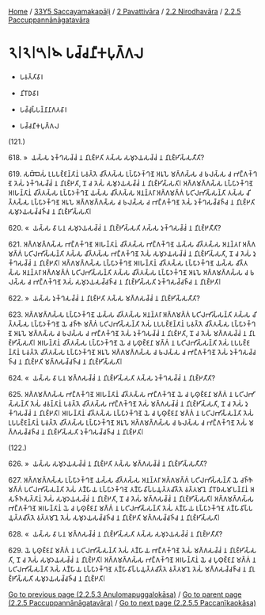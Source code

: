 
[Home](/) / [33Y5 Saccayamakapāḷi](../../../../33Y5.md) / [2 Pavattivāra](../../../2.md) / [2.2 Nirodhavāra](../../2.2.md) / [2.2.5 Paccuppannānāgatavāra](../2.2.5.md)

# 𑁨𑁇𑁨𑁇𑁫𑁇𑁪 𑀧𑀘𑁆𑀘𑀦𑀻𑀓𑀧𑀼𑀕𑁆𑀕𑀮

* 𑀧𑀯𑀢𑁆𑀢𑀺𑀯𑀸𑀭

* 𑀦𑀺𑀭𑁄𑀥𑀯𑀸𑀭

* 𑀧𑀘𑁆𑀘𑀼𑀧𑁆𑀧𑀦𑁆𑀦𑀸𑀦𑀸𑀕𑀢𑀯𑀸𑀭

* 𑀧𑀘𑁆𑀘𑀦𑀻𑀓𑀧𑀼𑀕𑁆𑀕𑀮

(121.)

618\. »  𑀬𑀲𑁆𑀲 𑀤𑀼𑀓𑁆𑀔𑀲𑀘𑁆𑀘𑀁 𑀦 𑀦𑀺𑀭𑀼𑀚𑁆𑀛𑀢𑀺 𑀢𑀲𑁆𑀲 𑀲𑀫𑀼𑀤𑀬𑀲𑀘𑁆𑀘𑀁 𑀦 𑀦𑀺𑀭𑀼𑀚𑁆𑀛𑀺𑀲𑁆𑀲𑀢𑀻𑀢𑀺?

619\. 𑀲𑀩𑁆𑀩𑁂𑀲𑀁 𑀉𑀧𑀧𑀚𑁆𑀚𑀦𑁆𑀢𑀸𑀦𑀁 𑀧𑀯𑀢𑁆𑀢𑁂 𑀘𑀺𑀢𑁆𑀢𑀲𑁆𑀲 𑀉𑀧𑁆𑀧𑀸𑀤𑀓𑁆𑀔𑀡𑁂 𑀅𑀭𑀽𑀧𑁂 𑀫𑀕𑁆𑀕𑀲𑁆𑀲 𑀘 𑀨𑀮𑀲𑁆𑀲 𑀘 𑀪𑀗𑁆𑀕𑀓𑁆𑀔𑀡𑁂 𑀢𑁂𑀲𑀁 𑀤𑀼𑀓𑁆𑀔𑀲𑀘𑁆𑀘𑀁 𑀦 𑀦𑀺𑀭𑀼𑀚𑁆𑀛𑀢𑀺, 𑀦𑁄 𑀘 𑀢𑁂𑀲𑀁 𑀲𑀫𑀼𑀤𑀬𑀲𑀘𑁆𑀘𑀁 𑀦 𑀦𑀺𑀭𑀼𑀚𑁆𑀛𑀺𑀲𑁆𑀲𑀢𑀺𑁇 𑀅𑀕𑁆𑀕𑀫𑀕𑁆𑀕𑀲𑁆𑀲 𑀉𑀧𑁆𑀧𑀸𑀤𑀓𑁆𑀔𑀡𑁂 𑀅𑀭𑀳𑀦𑁆𑀢𑀸𑀦𑀁 𑀘𑀺𑀢𑁆𑀢𑀲𑁆𑀲 𑀉𑀧𑁆𑀧𑀸𑀤𑀓𑁆𑀔𑀡𑁂 𑀬𑀲𑁆𑀲 𑀘𑀺𑀢𑁆𑀢𑀲𑁆𑀲 𑀅𑀦𑀦𑁆𑀢𑀭𑀸 𑀅𑀕𑁆𑀕𑀫𑀕𑁆𑀕𑀁 𑀧𑀝𑀺𑀮𑀪𑀺𑀲𑁆𑀲𑀦𑁆𑀢𑀺 𑀢𑀲𑁆𑀲 𑀘𑀺𑀢𑁆𑀢𑀲𑁆𑀲 𑀉𑀧𑁆𑀧𑀸𑀤𑀓𑁆𑀔𑀡𑁂 𑀅𑀭𑀽𑀧𑁂 𑀅𑀕𑁆𑀕𑀫𑀕𑁆𑀕𑀲𑁆𑀲 𑀘 𑀨𑀮𑀲𑁆𑀲 𑀘 𑀪𑀗𑁆𑀕𑀓𑁆𑀔𑀡𑁂 𑀢𑁂𑀲𑀁 𑀤𑀼𑀓𑁆𑀔𑀲𑀘𑁆𑀘𑀜𑁆𑀘 𑀦 𑀦𑀺𑀭𑀼𑀚𑁆𑀛𑀢𑀺 𑀲𑀫𑀼𑀤𑀬𑀲𑀘𑁆𑀘𑀜𑁆𑀘 𑀦 𑀦𑀺𑀭𑀼𑀚𑁆𑀛𑀺𑀲𑁆𑀲𑀢𑀺𑁇

620\. «  𑀬𑀲𑁆𑀲 𑀯𑀸 𑀧𑀦 𑀲𑀫𑀼𑀤𑀬𑀲𑀘𑁆𑀘𑀁 𑀦 𑀦𑀺𑀭𑀼𑀚𑁆𑀛𑀺𑀲𑁆𑀲𑀢𑀺 𑀢𑀲𑁆𑀲 𑀤𑀼𑀓𑁆𑀔𑀲𑀘𑁆𑀘𑀁 𑀦 𑀦𑀺𑀭𑀼𑀚𑁆𑀛𑀢𑀻𑀢𑀺?

621\. 𑀅𑀕𑁆𑀕𑀫𑀕𑁆𑀕𑀲𑁆𑀲 𑀪𑀗𑁆𑀕𑀓𑁆𑀔𑀡𑁂 𑀅𑀭𑀳𑀦𑁆𑀢𑀸𑀦𑀁 𑀘𑀺𑀢𑁆𑀢𑀲𑁆𑀲 𑀪𑀗𑁆𑀕𑀓𑁆𑀔𑀡𑁂 𑀬𑀲𑁆𑀲 𑀘𑀺𑀢𑁆𑀢𑀲𑁆𑀲 𑀅𑀦𑀦𑁆𑀢𑀭𑀸 𑀅𑀕𑁆𑀕𑀫𑀕𑁆𑀕𑀁 𑀧𑀝𑀺𑀮𑀪𑀺𑀲𑁆𑀲𑀦𑁆𑀢𑀺 𑀢𑀲𑁆𑀲 𑀘𑀺𑀢𑁆𑀢𑀲𑁆𑀲 𑀪𑀗𑁆𑀕𑀓𑁆𑀔𑀡𑁂 𑀢𑁂𑀲𑀁 𑀲𑀫𑀼𑀤𑀬𑀲𑀘𑁆𑀘𑀁 𑀦 𑀦𑀺𑀭𑀼𑀚𑁆𑀛𑀺𑀲𑁆𑀲𑀢𑀺, 𑀦𑁄 𑀘 𑀢𑁂𑀲𑀁 𑀤𑀼𑀓𑁆𑀔𑀲𑀘𑁆𑀘𑀁 𑀦 𑀦𑀺𑀭𑀼𑀚𑁆𑀛𑀢𑀺𑁇 𑀅𑀕𑁆𑀕𑀫𑀕𑁆𑀕𑀲𑁆𑀲 𑀉𑀧𑁆𑀧𑀸𑀤𑀓𑁆𑀔𑀡𑁂 𑀅𑀭𑀳𑀦𑁆𑀢𑀸𑀦𑀁 𑀘𑀺𑀢𑁆𑀢𑀲𑁆𑀲 𑀉𑀧𑁆𑀧𑀸𑀤𑀓𑁆𑀔𑀡𑁂 𑀬𑀲𑁆𑀲 𑀘𑀺𑀢𑁆𑀢𑀲𑁆𑀲 𑀅𑀦𑀦𑁆𑀢𑀭𑀸 𑀅𑀕𑁆𑀕𑀫𑀕𑁆𑀕𑀁 𑀧𑀝𑀺𑀮𑀪𑀺𑀲𑁆𑀲𑀦𑁆𑀢𑀺 𑀢𑀲𑁆𑀲 𑀘𑀺𑀢𑁆𑀢𑀲𑁆𑀲 𑀉𑀧𑁆𑀧𑀸𑀤𑀓𑁆𑀔𑀡𑁂 𑀅𑀭𑀽𑀧𑁂 𑀅𑀕𑁆𑀕𑀫𑀕𑁆𑀕𑀲𑁆𑀲 𑀘 𑀨𑀮𑀲𑁆𑀲 𑀘 𑀪𑀗𑁆𑀕𑀓𑁆𑀔𑀡𑁂 𑀢𑁂𑀲𑀁 𑀲𑀫𑀼𑀤𑀬𑀲𑀘𑁆𑀘𑀜𑁆𑀘 𑀦 𑀦𑀺𑀭𑀼𑀚𑁆𑀛𑀺𑀲𑁆𑀲𑀢𑀺 𑀤𑀼𑀓𑁆𑀔𑀲𑀘𑁆𑀘𑀜𑁆𑀘 𑀦 𑀦𑀺𑀭𑀼𑀚𑁆𑀛𑀢𑀺𑁇

622\. »  𑀬𑀲𑁆𑀲 𑀤𑀼𑀓𑁆𑀔𑀲𑀘𑁆𑀘𑀁 𑀦 𑀦𑀺𑀭𑀼𑀚𑁆𑀛𑀢𑀺 𑀢𑀲𑁆𑀲 𑀫𑀕𑁆𑀕𑀲𑀘𑁆𑀘𑀁 𑀦 𑀦𑀺𑀭𑀼𑀚𑁆𑀛𑀺𑀲𑁆𑀲𑀢𑀻𑀢𑀺?

623\. 𑀅𑀕𑁆𑀕𑀫𑀕𑁆𑀕𑀲𑁆𑀲 𑀉𑀧𑁆𑀧𑀸𑀤𑀓𑁆𑀔𑀡𑁂 𑀬𑀲𑁆𑀲 𑀘𑀺𑀢𑁆𑀢𑀲𑁆𑀲 𑀅𑀦𑀦𑁆𑀢𑀭𑀸 𑀅𑀕𑁆𑀕𑀫𑀕𑁆𑀕𑀁 𑀧𑀝𑀺𑀮𑀪𑀺𑀲𑁆𑀲𑀦𑁆𑀢𑀺 𑀢𑀲𑁆𑀲 𑀘𑀺𑀢𑁆𑀢𑀲𑁆𑀲 𑀉𑀧𑁆𑀧𑀸𑀤𑀓𑁆𑀔𑀡𑁂 𑀬𑁂 𑀘𑀜𑁆𑀜𑁂 𑀫𑀕𑁆𑀕𑀁 𑀧𑀝𑀺𑀮𑀪𑀺𑀲𑁆𑀲𑀦𑁆𑀢𑀺 𑀢𑁂𑀲𑀁 𑀉𑀧𑀧𑀚𑁆𑀚𑀦𑁆𑀢𑀸𑀦𑀁 𑀧𑀯𑀢𑁆𑀢𑁂 𑀘𑀺𑀢𑁆𑀢𑀲𑁆𑀲 𑀉𑀧𑁆𑀧𑀸𑀤𑀓𑁆𑀔𑀡𑁂 𑀅𑀭𑀽𑀧𑁂 𑀫𑀕𑁆𑀕𑀲𑁆𑀲 𑀘 𑀨𑀮𑀲𑁆𑀲 𑀘 𑀪𑀗𑁆𑀕𑀓𑁆𑀔𑀡𑁂 𑀢𑁂𑀲𑀁 𑀤𑀼𑀓𑁆𑀔𑀲𑀘𑁆𑀘𑀁 𑀦 𑀦𑀺𑀭𑀼𑀚𑁆𑀛𑀢𑀺, 𑀦𑁄 𑀘 𑀢𑁂𑀲𑀁 𑀫𑀕𑁆𑀕𑀲𑀘𑁆𑀘𑀁 𑀦 𑀦𑀺𑀭𑀼𑀚𑁆𑀛𑀺𑀲𑁆𑀲𑀢𑀺𑁇 𑀅𑀭𑀳𑀦𑁆𑀢𑀸𑀦𑀁 𑀘𑀺𑀢𑁆𑀢𑀲𑁆𑀲 𑀉𑀧𑁆𑀧𑀸𑀤𑀓𑁆𑀔𑀡𑁂 𑀬𑁂 𑀘 𑀧𑀼𑀣𑀼𑀚𑁆𑀚𑀦𑀸 𑀫𑀕𑁆𑀕𑀁 𑀦 𑀧𑀝𑀺𑀮𑀪𑀺𑀲𑁆𑀲𑀦𑁆𑀢𑀺 𑀢𑁂𑀲𑀁 𑀉𑀧𑀧𑀚𑁆𑀚𑀦𑁆𑀢𑀸𑀦𑀁 𑀧𑀯𑀢𑁆𑀢𑁂 𑀘𑀺𑀢𑁆𑀢𑀲𑁆𑀲 𑀉𑀧𑁆𑀧𑀸𑀤𑀓𑁆𑀔𑀡𑁂 𑀅𑀭𑀽𑀧𑁂 𑀅𑀕𑁆𑀕𑀫𑀕𑁆𑀕𑀲𑁆𑀲 𑀘 𑀨𑀮𑀲𑁆𑀲 𑀘 𑀪𑀗𑁆𑀕𑀓𑁆𑀔𑀡𑁂 𑀢𑁂𑀲𑀁 𑀤𑀼𑀓𑁆𑀔𑀲𑀘𑁆𑀘𑀜𑁆𑀘 𑀦 𑀦𑀺𑀭𑀼𑀚𑁆𑀛𑀢𑀺 𑀫𑀕𑁆𑀕𑀲𑀘𑁆𑀘𑀜𑁆𑀘 𑀦 𑀦𑀺𑀭𑀼𑀚𑁆𑀛𑀺𑀲𑁆𑀲𑀢𑀺𑁇

624\. «  𑀬𑀲𑁆𑀲 𑀯𑀸 𑀧𑀦 𑀫𑀕𑁆𑀕𑀲𑀘𑁆𑀘𑀁 𑀦 𑀦𑀺𑀭𑀼𑀚𑁆𑀛𑀺𑀲𑁆𑀲𑀢𑀺 𑀢𑀲𑁆𑀲 𑀤𑀼𑀓𑁆𑀔𑀲𑀘𑁆𑀘𑀁 𑀦 𑀦𑀺𑀭𑀼𑀚𑁆𑀛𑀢𑀻𑀢𑀺?

625\. 𑀅𑀕𑁆𑀕𑀫𑀕𑁆𑀕𑀲𑁆𑀲 𑀪𑀗𑁆𑀕𑀓𑁆𑀔𑀡𑁂 𑀅𑀭𑀳𑀦𑁆𑀢𑀸𑀦𑀁 𑀘𑀺𑀢𑁆𑀢𑀲𑁆𑀲 𑀪𑀗𑁆𑀕𑀓𑁆𑀔𑀡𑁂 𑀬𑁂 𑀘 𑀧𑀼𑀣𑀼𑀚𑁆𑀚𑀦𑀸 𑀫𑀕𑁆𑀕𑀁 𑀦 𑀧𑀝𑀺𑀮𑀪𑀺𑀲𑁆𑀲𑀦𑁆𑀢𑀺 𑀢𑁂𑀲𑀁 𑀘𑀯𑀦𑁆𑀢𑀸𑀦𑀁 𑀧𑀯𑀢𑁆𑀢𑁂 𑀘𑀺𑀢𑁆𑀢𑀲𑁆𑀲 𑀪𑀗𑁆𑀕𑀓𑁆𑀔𑀡𑁂 𑀢𑁂𑀲𑀁 𑀫𑀕𑁆𑀕𑀲𑀘𑁆𑀘𑀁 𑀦 𑀦𑀺𑀭𑀼𑀚𑁆𑀛𑀺𑀲𑁆𑀲𑀢𑀺, 𑀦𑁄 𑀘 𑀢𑁂𑀲𑀁 𑀤𑀼𑀓𑁆𑀔𑀲𑀘𑁆𑀘𑀁 𑀦 𑀦𑀺𑀭𑀼𑀚𑁆𑀛𑀢𑀺𑁇 𑀅𑀭𑀳𑀦𑁆𑀢𑀸𑀦𑀁 𑀘𑀺𑀢𑁆𑀢𑀲𑁆𑀲 𑀉𑀧𑁆𑀧𑀸𑀤𑀓𑁆𑀔𑀡𑁂 𑀬𑁂 𑀘 𑀧𑀼𑀣𑀼𑀚𑁆𑀚𑀦𑀸 𑀫𑀕𑁆𑀕𑀁 𑀦 𑀧𑀝𑀺𑀮𑀪𑀺𑀲𑁆𑀲𑀦𑁆𑀢𑀺 𑀢𑁂𑀲𑀁 𑀉𑀧𑀧𑀚𑁆𑀚𑀦𑁆𑀢𑀸𑀦𑀁 𑀧𑀯𑀢𑁆𑀢𑁂 𑀘𑀺𑀢𑁆𑀢𑀲𑁆𑀲 𑀉𑀧𑁆𑀧𑀸𑀤𑀓𑁆𑀔𑀡𑁂 𑀅𑀭𑀽𑀧𑁂 𑀅𑀕𑁆𑀕𑀫𑀕𑁆𑀕𑀲𑁆𑀲 𑀘 𑀨𑀮𑀲𑁆𑀲 𑀘 𑀪𑀗𑁆𑀕𑀓𑁆𑀔𑀡𑁂 𑀢𑁂𑀲𑀁 𑀫𑀕𑁆𑀕𑀲𑀘𑁆𑀘𑀜𑁆𑀘 𑀦 𑀦𑀺𑀭𑀼𑀚𑁆𑀛𑀺𑀲𑁆𑀲𑀢𑀺 𑀤𑀼𑀓𑁆𑀔𑀲𑀘𑁆𑀘𑀜𑁆𑀘 𑀦 𑀦𑀺𑀭𑀼𑀚𑁆𑀛𑀢𑀺𑁇

(122.)

626\. »  𑀬𑀲𑁆𑀲 𑀲𑀫𑀼𑀤𑀬𑀲𑀘𑁆𑀘𑀁 𑀦 𑀦𑀺𑀭𑀼𑀚𑁆𑀛𑀢𑀺 𑀢𑀲𑁆𑀲 𑀫𑀕𑁆𑀕𑀲𑀘𑁆𑀘𑀁 𑀦 𑀦𑀺𑀭𑀼𑀚𑁆𑀛𑀺𑀲𑁆𑀲𑀢𑀻𑀢𑀺?

627\. 𑀅𑀕𑁆𑀕𑀫𑀕𑁆𑀕𑀲𑁆𑀲 𑀉𑀧𑁆𑀧𑀸𑀤𑀓𑁆𑀔𑀡𑁂 𑀬𑀲𑁆𑀲 𑀘𑀺𑀢𑁆𑀢𑀲𑁆𑀲 𑀅𑀦𑀦𑁆𑀢𑀭𑀸 𑀅𑀕𑁆𑀕𑀫𑀕𑁆𑀕𑀁 𑀧𑀝𑀺𑀮𑀪𑀺𑀲𑁆𑀲𑀦𑁆𑀢𑀺 𑀬𑁂 𑀘𑀜𑁆𑀜𑁂 𑀫𑀕𑁆𑀕𑀁 𑀧𑀝𑀺𑀮𑀪𑀺𑀲𑁆𑀲𑀦𑁆𑀢𑀺 𑀢𑁂𑀲𑀁 𑀢𑀡𑁆𑀳𑀸𑀬 𑀉𑀧𑁆𑀧𑀸𑀤𑀓𑁆𑀔𑀡𑁂 𑀢𑀡𑁆𑀳𑀸𑀯𑀺𑀧𑁆𑀧𑀬𑀼𑀢𑁆𑀢𑀘𑀺𑀢𑁆𑀢𑁂 𑀯𑀢𑁆𑀢𑀫𑀸𑀦𑁂 𑀦𑀺𑀭𑁄𑀥𑀲𑀫𑀸𑀧𑀦𑁆𑀦𑀸𑀦𑀁 𑀅𑀲𑀜𑁆𑀜𑀲𑀢𑁆𑀢𑀸𑀦𑀁 𑀢𑁂𑀲𑀁 𑀲𑀫𑀼𑀤𑀬𑀲𑀘𑁆𑀘𑀁 𑀦 𑀦𑀺𑀭𑀼𑀚𑁆𑀛𑀢𑀺, 𑀦𑁄 𑀘 𑀢𑁂𑀲𑀁 𑀫𑀕𑁆𑀕𑀲𑀘𑁆𑀘𑀁 𑀦 𑀦𑀺𑀭𑀼𑀚𑁆𑀛𑀺𑀲𑁆𑀲𑀢𑀺𑁇 𑀅𑀕𑁆𑀕𑀫𑀕𑁆𑀕𑀲𑁆𑀲 𑀪𑀗𑁆𑀕𑀓𑁆𑀔𑀡𑁂 𑀅𑀭𑀳𑀦𑁆𑀢𑀸𑀦𑀁 𑀬𑁂 𑀘 𑀧𑀼𑀣𑀼𑀚𑁆𑀚𑀦𑀸 𑀫𑀕𑁆𑀕𑀁 𑀦 𑀧𑀝𑀺𑀮𑀪𑀺𑀲𑁆𑀲𑀦𑁆𑀢𑀺 𑀢𑁂𑀲𑀁 𑀢𑀡𑁆𑀳𑀸𑀬 𑀉𑀧𑁆𑀧𑀸𑀤𑀓𑁆𑀔𑀡𑁂 𑀢𑀡𑁆𑀳𑀸𑀯𑀺𑀧𑁆𑀧𑀬𑀼𑀢𑁆𑀢𑀘𑀺𑀢𑁆𑀢𑁂 𑀯𑀢𑁆𑀢𑀫𑀸𑀦𑁂 𑀢𑁂𑀲𑀁 𑀲𑀫𑀼𑀤𑀬𑀲𑀘𑁆𑀘𑀜𑁆𑀘 𑀦 𑀦𑀺𑀭𑀼𑀚𑁆𑀛𑀢𑀺 𑀫𑀕𑁆𑀕𑀲𑀘𑁆𑀘𑀜𑁆𑀘 𑀦 𑀦𑀺𑀭𑀼𑀚𑁆𑀛𑀺𑀲𑁆𑀲𑀢𑀺𑁇

628\. «  𑀬𑀲𑁆𑀲 𑀯𑀸 𑀧𑀦 𑀫𑀕𑁆𑀕𑀲𑀘𑁆𑀘𑀁 𑀦 𑀦𑀺𑀭𑀼𑀚𑁆𑀛𑀺𑀲𑁆𑀲𑀢𑀺 𑀢𑀲𑁆𑀲 𑀲𑀫𑀼𑀤𑀬𑀲𑀘𑁆𑀘𑀁 𑀦 𑀦𑀺𑀭𑀼𑀚𑁆𑀛𑀢𑀻𑀢𑀺?

629\. 𑀬𑁂 𑀧𑀼𑀣𑀼𑀚𑁆𑀚𑀦𑀸 𑀫𑀕𑁆𑀕𑀁 𑀦 𑀧𑀝𑀺𑀮𑀪𑀺𑀲𑁆𑀲𑀦𑁆𑀢𑀺 𑀢𑁂𑀲𑀁 𑀢𑀡𑁆𑀳𑀸𑀬 𑀪𑀗𑁆𑀕𑀓𑁆𑀔𑀡𑁂 𑀢𑁂𑀲𑀁 𑀫𑀕𑁆𑀕𑀲𑀘𑁆𑀘𑀁 𑀦 𑀦𑀺𑀭𑀼𑀚𑁆𑀛𑀺𑀲𑁆𑀲𑀢𑀺, 𑀦𑁄 𑀘 𑀢𑁂𑀲𑀁 𑀲𑀫𑀼𑀤𑀬𑀲𑀘𑁆𑀘𑀁 𑀦 𑀦𑀺𑀭𑀼𑀚𑁆𑀛𑀢𑀺𑁇 𑀅𑀕𑁆𑀕𑀫𑀕𑁆𑀕𑀲𑁆𑀲 𑀪𑀗𑁆𑀕𑀓𑁆𑀔𑀡𑁂 𑀅𑀭𑀳𑀦𑁆𑀢𑀸𑀦𑀁 𑀬𑁂 𑀘 𑀧𑀼𑀣𑀼𑀚𑁆𑀚𑀦𑀸 𑀫𑀕𑁆𑀕𑀁 𑀦 𑀧𑀝𑀺𑀮𑀪𑀺𑀲𑁆𑀲𑀦𑁆𑀢𑀺 𑀢𑁂𑀲𑀁 𑀢𑀡𑁆𑀳𑀸𑀬 𑀉𑀧𑁆𑀧𑀸𑀤𑀓𑁆𑀔𑀡𑁂 𑀢𑀡𑁆𑀳𑀸𑀯𑀺𑀧𑁆𑀧𑀬𑀼𑀢𑁆𑀢𑀘𑀺𑀢𑁆𑀢𑁂 𑀯𑀢𑁆𑀢𑀫𑀸𑀦𑁂 𑀢𑁂𑀲𑀁 𑀫𑀕𑁆𑀕𑀲𑀘𑁆𑀘𑀜𑁆𑀘 𑀦 𑀦𑀺𑀭𑀼𑀚𑁆𑀛𑀺𑀲𑁆𑀲𑀢𑀺 𑀲𑀫𑀼𑀤𑀬𑀲𑀘𑁆𑀘𑀜𑁆𑀘 𑀦 𑀦𑀺𑀭𑀼𑀚𑁆𑀛𑀢𑀺𑁇

[Go to previous page (2.2.5.3 Anulomapuggalokāsa)](2.2.5.3.md) / [Go to parent page (2.2.5 Paccuppannānāgatavāra)](../2.2.5.md) / [Go to next page (2.2.5.5 Paccanīkaokāsa)](2.2.5.5.md)


